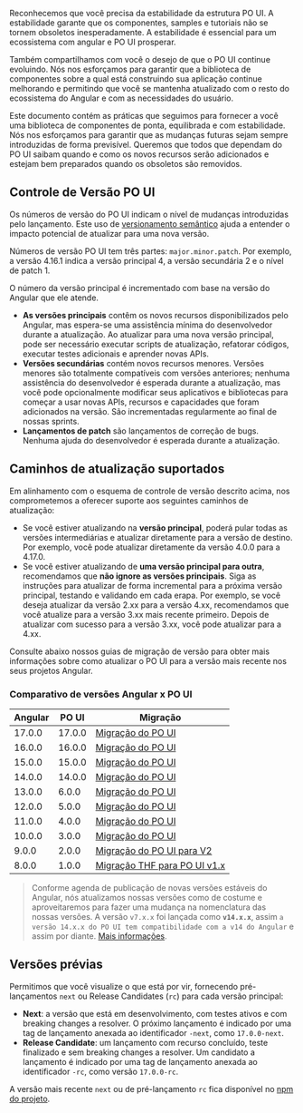 [comment]: # (@label Releases)
[comment]: # (@link guides/releases)

Reconhecemos que você precisa da estabilidade da estrutura PO UI. A estabilidade garante que os componentes, samples e tutoriais não se tornem obsoletos inesperadamente. A estabilidade é essencial para um ecossistema com angular e PO UI prosperar.

Também compartilhamos com você o desejo de que o PO UI continue evoluindo. Nós nos esforçamos para garantir que a biblioteca de componentes sobre a qual está construindo sua aplicação continue melhorando e permitindo que você se mantenha atualizado com o resto do ecossistema do Angular e com as necessidades do usuário.

Este documento contém as práticas que seguimos para fornecer a você uma biblioteca de componentes de ponta, equilibrada e com estabilidade. Nós nos esforçamos para garantir que as mudanças futuras sejam sempre introduzidas de forma previsível. Queremos que todos que dependam do PO UI saibam quando e como os novos recursos serão adicionados e estejam bem preparados quando os obsoletos são removidos.

## Controle de Versão PO UI

Os números de versão do PO UI indicam o nível de mudanças introduzidas pelo lançamento. Este uso de [versionamento semântico](https://semver.org/) ajuda a entender o impacto potencial de atualizar para uma nova versão.

Números de versão PO UI tem três partes: `major.minor.patch`. Por exemplo, a versão 4.16.1 indica a versão principal 4, a versão secundária 2 e o nível de patch 1.

O número da versão principal é incrementado com base na versão do Angular que ele atende.
- **As versões principais** contêm os novos recursos disponibilizados pelo Angular, mas espera-se uma assistência mínima do desenvolvedor durante a atualização. Ao atualizar para uma nova versão principal, pode ser necessário executar scripts de atualização, refatorar códigos, executar testes adicionais e aprender novas APIs.
- **Versões secundárias** contém novos recursos menores. Versões menores são totalmente compatíveis com versões anteriores; nenhuma assistência do desenvolvedor é esperada durante a atualização, mas você pode opcionalmente modificar seus aplicativos e bibliotecas para começar a usar novas APIs, recursos e capacidades que foram adicionados na versão. São incrementadas regularmente ao final de nossas sprints.
- **Lançamentos de patch** são lançamentos de correção de bugs. Nenhuma ajuda do desenvolvedor é esperada durante a atualização.

## Caminhos de atualização suportados
Em alinhamento com o esquema de controle de versão descrito acima, nos comprometemos a oferecer suporte aos seguintes caminhos de atualização:
- Se você estiver atualizando na **versão principal**, poderá pular todas as versões intermediárias e atualizar diretamente para a versão de destino. Por exemplo, você pode atualizar diretamente da versão 4.0.0 para a 4.17.0.
- Se você estiver  atualizando de **uma versão principal para outra**, recomendamos que **não ignore as versões principais**. Siga as instruções para atualizar de forma incremental para a próxima versão principal, testando e validando em cada erapa. Por exemplo, se você deseja atualizar da versão 2.xx para a versão 4.xx, recomendamos que você atualize para a versão 3.xx mais recente primeiro. Depois de atualizar com sucesso para a versão 3.xx, você pode atualizar para a 4.xx.

Consulte abaixo nossos guias de migração de versão para obter mais informações sobre como atualizar o PO UI para a versão mais recente nos seus projetos Angular.

### Comparativo de versões Angular x PO UI

<div class="po-row">
  <div class="po-xl-6 po-lg-8 po-md-10 po-sm-12">
    <table class="po-table po-text-color-neutral-dark-40">
      <thead>
        <tr class="po-table-header">
          <th class="po-table-header-ellipsis">Angular</th>
          <th class="po-table-header-ellipsis">PO UI</th>
          <th class="po-table-header-ellipsis">Migração</th>
        </tr>
      </thead>
      <tbody>
        <tr class="po-table-row">
          <td class="po-table-column">17.0.0</td>
          <td class="po-table-column">17.0.0</td>
          <td class="po-table-column"><a href="guides/migration-poui">Migração do PO UI</a></td>
        </tr>
        <tr class="po-table-row">
          <td class="po-table-column">16.0.0</td>
          <td class="po-table-column">16.0.0</td>
          <td class="po-table-column"><a href="guides/migration-poui">Migração do PO UI</a></td>
        </tr>
        <tr class="po-table-row">
          <td class="po-table-column">15.0.0</td>
          <td class="po-table-column">15.0.0</td>
          <td class="po-table-column"><a href="guides/migration-poui">Migração do PO UI</a></td>
        </tr>
        <tr class="po-table-row">
          <td class="po-table-column">14.0.0</td>
          <td class="po-table-column">14.0.0</td>
          <td class="po-table-column"><a href="guides/migration-poui">Migração do PO UI</a></td>
        </tr>
        <tr class="po-table-row">
          <td class="po-table-column">13.0.0</td>
          <td class="po-table-column">6.0.0</td>
          <td class="po-table-column"><a href="guides/migration-poui">Migração do PO UI</a></td>
        </tr>
        <tr class="po-table-row">
          <td class="po-table-column">12.0.0</td>
          <td class="po-table-column">5.0.0</td>
          <td class="po-table-column"><a href="guides/migration-poui">Migração do PO UI</a></td>
        </tr>
        <tr class="po-table-row">
          <td class="po-table-column">11.0.0</td>
          <td class="po-table-column">4.0.0</td>
          <td class="po-table-column"><a href="guides/migration-poui">Migração do PO UI</a></td>
        </tr>
        <tr class="po-table-row">
          <td class="po-table-column">10.0.0</td>
          <td class="po-table-column">3.0.0</td>
          <td class="po-table-column"><a href="guides/migration-poui">Migração do PO UI</a></td>
        </tr>
        <tr class="po-table-row">
          <td class="po-table-column">9.0.0</td>
          <td class="po-table-column">2.0.0</td>
          <td class="po-table-column"><a href="guides/migration-poui-v2">Migração do PO UI para V2</a></td>
        </tr>
        <tr class="po-table-row">
          <td class="po-table-column">8.0.0</td>
          <td class="po-table-column">1.0.0</td>
          <td class="po-table-column"><a href="guides/migration-thf-to-po-ui">Migração THF para PO UI v1.x</a></td>
        </tr>
      </tbody>
    </table>
  </div>
</div>

> Conforme agenda de publicação de novas versões estáveis do Angular, nós atualizamos nossas versões como de costume e aproveitaremos para fazer uma mudança na nomenclatura das nossas versões. A versão `v7.x.x` foi lançada como **`v14.x.x`**, assim `a versão 14.x.x do PO UI tem compatibilidade com a v14 do Angular` e assim por diante. [Mais informações](https://github.com/po-ui/po-angular/issues/1184).

## Versões prévias

Permitimos que você visualize o que está por vir, fornecendo pré-lançamentos `next` ou Release Candidates (`rc`) para cada versão principal:
- **Next**: a versão que está em desenvolvimento, com testes ativos e com breaking changes a resolver. O próximo lançamento é indicado por uma tag de lançamento anexada ao identificador `-next`, como `17.0.0-next`.
- **Release Candidate**: um lançamento com recurso concluído, teste finalizado e sem breaking changes a resolver. Um candidato a lançamento é indicado por uma tag de lançamento anexada ao identificador `-rc`, como versão `17.0.0-rc`.

A versão mais recente `next` ou de pré-lançamento `rc` fica disponível no [npm do projeto](https://www.npmjs.com/package/@po-ui/ng-components?activeTab=versions).
